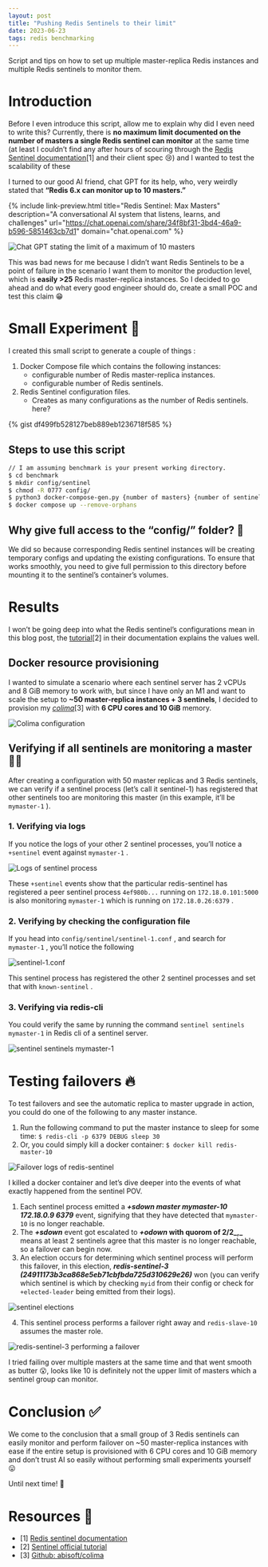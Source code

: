 ```yaml
---
layout: post
title: "Pushing Redis Sentinels to their limit"
date: 2023-06-23
tags: redis benchmarking
---
```


Script and tips on how to set up multiple master-replica Redis instances and multiple Redis sentinels to monitor them.

Introduction
============

Before I even introduce this script, allow me to explain why did I even need to write this? Currently, there is **no maximum limit documented on the number of masters a single Redis sentinel can monitor** at the same time (at least I couldn’t find any after hours of scouring through the [Redis Sentinel documentation](https://redis.io/docs/management/sentinel/)[1] and their client spec 😢) and I wanted to test the scalability of these

I turned to our good AI friend, chat GPT for its help, who, very weirdly stated that **“Redis 6.x can monitor up to 10 masters.”**

{% include link-preview.html 
    title="Redis Sentinel: Max Masters"
    description="A conversational AI system that listens, learns, and challenges"
    url="https://chat.openai.com/share/34f8bf31-3bd4-46a9-b596-5851463cb7d1"
    domain="chat.openai.com"
%}

![Chat GPT stating the limit of a maximum of 10 masters](https://miro.medium.com/v2/resize:fit:2000/format:webp/1*jwFwtB0O7tytDWY8VPqxeQ.png)

This was bad news for me because I didn’t want Redis Sentinels to be a point of failure in the scenario I want them to monitor the production level, which is **easily >25** Redis master-replica instances. So I decided to go ahead and do what every good engineer should do, create a small POC and test this claim 😁

Small Experiment 🧪
===================

I created this small script to generate a couple of things :

1.  Docker Compose file which contains the following instances:
    - configurable number of Redis master-replica instances.
    - configurable number of Redis sentinels.
2.  Redis Sentinel configuration files.
    - Creates as many configurations as the number of Redis sentinels.
here?

{% gist df499fb528127beb889eb1236718f585 %}

Steps to use this script
------------------------

```sh
// I am assuming benchmark is your present working directory.
$ cd benchmark 
$ mkdir config/sentinel
$ chmod -R 0777 config/
$ python3 docker-compose-gen.py {number of masters} {number of sentinels}
$ docker compose up --remove-orphans
```

**Why give full access to the “config/” folder?** 🤔
----------------------------------------------------

We did so because corresponding Redis sentinel instances will be creating temporary configs and updating the existing configurations. To ensure that works smoothly, you need to give full permission to this directory before mounting it to the sentinel’s container’s volumes.

Results
=======

I won’t be going deep into what the Redis sentinel’s configurations mean in this blog post, the [tutorial](https://redis.io/docs/management/sentinel/#a-quick-tutorial)[2] in their documentation explains the values well.

Docker resource provisioning
----------------------------

I wanted to simulate a scenario where each sentinel server has 2 vCPUs and 8 GiB memory to work with, but since I have only an M1 and want to scale the setup to **~50 master-replica instances + 3 sentinels**, I decided to provision my [_colima_](https://github.com/abiosoft/colima)[3] with **6 CPU cores and 10 GiB** memory.

![Colima configuration](https://miro.medium.com/v2/resize:fit:1400/format:webp/1*oVpii3DYF8CVhmsJcRqGfA.png)

Verifying if all sentinels are monitoring a master 🕵️‍♂️
---------------------------------------------------------

After creating a configuration with 50 master replicas and 3 Redis sentinels, we can verify if a sentinel process (let’s call it sentinel-1) has registered that other sentinels too are monitoring this master (in this example, it’ll be `mymaster-1` ).

### 1. Verifying via logs

If you notice the logs of your other 2 sentinel processes, you’ll notice a `+sentinel` event against `mymaster-1` .

![Logs of sentinel process](https://miro.medium.com/v2/resize:fit:1400/format:webp/1*vQqxrCOEt0_9sOWqZGZ8Uw.png)

These `+sentinel` events show that the particular redis-sentinel has registered a peer sentinel process `4ef980b...` running on `172.18.0.101:5000` is also monitoring `mymaster-1` which is running on `172.18.0.26:6379` .

### 2. Verifying by checking the configuration file

If you head into `config/sentinel/sentinel-1.conf` , and search for `mymaster-1` , you’ll notice the following

![sentinel-1.conf](https://miro.medium.com/v2/resize:fit:1400/format:webp/1*XGz49ul7y6try7rXoXOtjw.png)

This sentinel process has registered the other 2 sentinel processes and set that with `known-sentinel` .

### 3. Verifying via redis-cli

You could verify the same by running the command `sentinel sentinels mymaster-1` in Redis cli of a sentinel server.

![sentinel sentinels mymaster-1](https://miro.medium.com/v2/resize:fit:1400/format:webp/1*gBT2jtgNgnmGNgQ86D1Pmw.png)

Testing failovers 🔥
====================

To test failovers and see the automatic replica to master upgrade in action, you could do one of the following to any master instance.

1.  Run the following command to put the master instance to sleep for some time:
    `$ redis-cli -p 6379 DEBUG sleep 30`
2.  Or, you could simply kill a docker container:
    `$ docker kill redis-master-10`

![Failover logs of redis-sentinel](https://miro.medium.com/v2/resize:fit:1400/format:webp/1*gGg220AKSIB7ZynY6F8heQ.png)

I killed a docker container and let’s dive deeper into the events of what exactly happened from the sentinel POV.

1.  Each sentinel process emitted a **_+sdown master mymaster-10 172.18.0.9 6379_** event, signifying that they have detected that `mymaster-10` is no longer reachable.
2.  The **_+sdown_** event got escalated to **_+odown_ with quorom of 2/2_,_** means at least 2 sentinels agree that this master is no longer reachable, so a failover can begin now.
3.  An election occurs for determining which sentinel process will perform this failover, in this election, **_redis-sentinel-3 (24911173b3ca868e5eb71cbfbda725d310629e26)_** won (you can verify which sentinel is which by checking `myid` from their config or check for `+elected-leader` being emitted from their logs).

![sentinel elections](https://miro.medium.com/v2/resize:fit:1400/format:webp/1*REYlxtyAguwnJ4izYMluqA.png)

4. This sentinel process performs a failover right away and `redis-slave-10` assumes the master role.

![redis-sentinel-3 performing a failover](https://miro.medium.com/v2/resize:fit:1400/format:webp/1*9IAWIhbtjQMKhjSKDM2b2g.png)

I tried failing over multiple masters at the same time and that went smooth as butter 😮, looks like 10 is definitely not the upper limit of masters which a sentinel group can monitor.

Conclusion ✅
============

We come to the conclusion that a small group of 3 Redis sentinels can easily monitor and perform failover on ~50 master-replica instances with ease if the entire setup is provisioned with 6 CPU cores and 10 GiB memory and don’t trust AI so easily without performing small experiments yourself 😛

Until next time! 👋

Resources 🔗
============

*   [1] [Redis sentinel documentation](https://redis.io/docs/management/sentinel/)
*   [2] [Sentinel official tutorial](https://redis.io/docs/management/sentinel/#a-quick-tutorial)
*   [3] [Github: abisoft/colima](https://github.com/abiosoft/colima)
